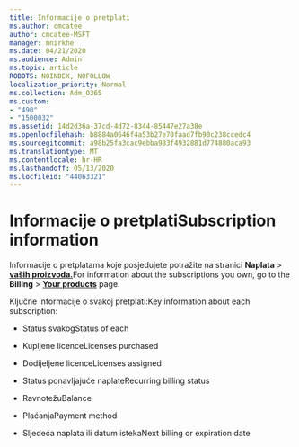 ```yaml
---
title: Informacije o pretplati
ms.author: cmcatee
author: cmcatee-MSFT
manager: mnirkhe
ms.date: 04/21/2020
ms.audience: Admin
ms.topic: article
ROBOTS: NOINDEX, NOFOLLOW
localization_priority: Normal
ms.collection: Adm_O365
ms.custom:
- "490"
- "1500032"
ms.assetid: 14d2d36a-37cd-4d72-8344-85447e27a38e
ms.openlocfilehash: b8884a0646f4a53b27e70faad7fb90c238ccedc4
ms.sourcegitcommit: a98b25fa3cac9ebba983f4932881d774880aca93
ms.translationtype: MT
ms.contentlocale: hr-HR
ms.lasthandoff: 05/13/2020
ms.locfileid: "44063321"
---
```

# <a name="subscription-information"></a><span data-ttu-id="37e0c-102">Informacije o pretplati</span><span class="sxs-lookup"><span data-stu-id="37e0c-102">Subscription information</span></span>

<span data-ttu-id="37e0c-103">Informacije o pretplatama koje posjedujete potražite na stranici **Naplata** \> **[vaših proizvoda.](https://go.microsoft.com/fwlink/p/?linkid=842054)**</span><span class="sxs-lookup"><span data-stu-id="37e0c-103">For information about the subscriptions you own, go to the **Billing** \> **[Your products](https://go.microsoft.com/fwlink/p/?linkid=842054)** page.</span></span>
  
<span data-ttu-id="37e0c-104">Ključne informacije o svakoj pretplati:</span><span class="sxs-lookup"><span data-stu-id="37e0c-104">Key information about each subscription:</span></span>
  
- <span data-ttu-id="37e0c-105">Status svakog</span><span class="sxs-lookup"><span data-stu-id="37e0c-105">Status of each</span></span>

- <span data-ttu-id="37e0c-106">Kupljene licence</span><span class="sxs-lookup"><span data-stu-id="37e0c-106">Licenses purchased</span></span>

- <span data-ttu-id="37e0c-107">Dodijeljene licence</span><span class="sxs-lookup"><span data-stu-id="37e0c-107">Licenses assigned</span></span>

- <span data-ttu-id="37e0c-108">Status ponavljajuće naplate</span><span class="sxs-lookup"><span data-stu-id="37e0c-108">Recurring billing status</span></span>

- <span data-ttu-id="37e0c-109">Ravnotežu</span><span class="sxs-lookup"><span data-stu-id="37e0c-109">Balance</span></span>

- <span data-ttu-id="37e0c-110">Plaćanja</span><span class="sxs-lookup"><span data-stu-id="37e0c-110">Payment method</span></span>

- <span data-ttu-id="37e0c-111">Sljedeća naplata ili datum isteka</span><span class="sxs-lookup"><span data-stu-id="37e0c-111">Next billing or expiration date</span></span>